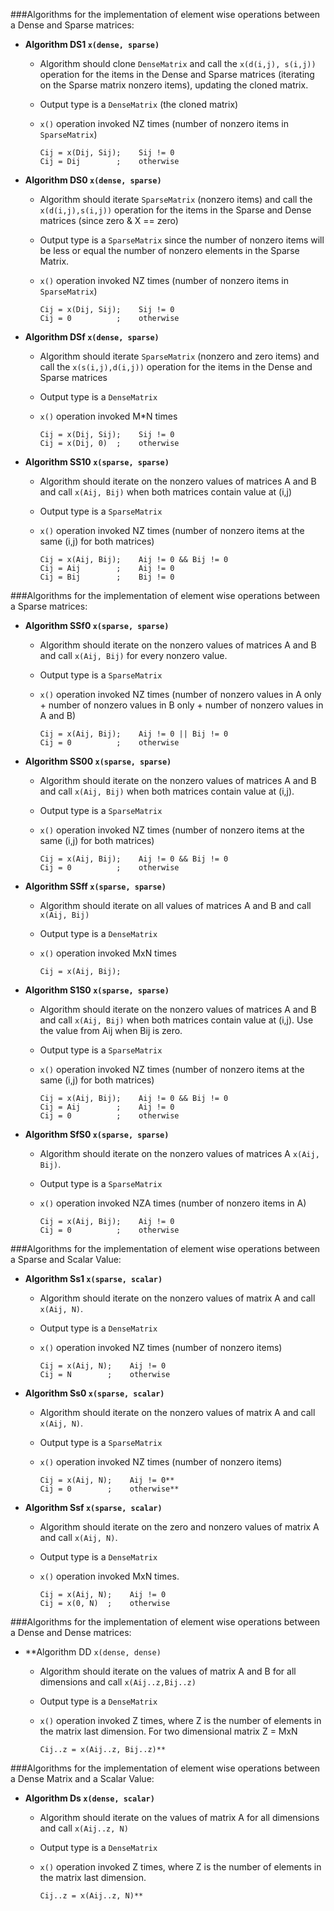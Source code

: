 ###Algorithms for the implementation of element wise operations between a Dense and Sparse matrices:

- **Algorithm DS1 `x(dense, sparse)`**
  * Algorithm should clone `DenseMatrix` and call the `x(d(i,j), s(i,j))` operation for the items in the Dense and Sparse matrices (iterating on the Sparse matrix nonzero items), updating the cloned matrix.
  * Output type is a `DenseMatrix` (the cloned matrix)
  * `x()` operation invoked NZ times (number of nonzero items in `SparseMatrix`)

    ````
    Cij = x(Dij, Sij);    Sij != 0
    Cij = Dij        ;    otherwise
    ````

- **Algorithm DS0 `x(dense, sparse)`**
  * Algorithm should iterate `SparseMatrix` (nonzero items) and call the `x(d(i,j),s(i,j))` operation for the items in the Sparse and Dense matrices (since zero & X == zero)
  * Output type is a `SparseMatrix` since the number of nonzero items will be less or equal the number of nonzero elements in the Sparse Matrix.
  * `x()` operation invoked NZ times (number of nonzero items in `SparseMatrix`)

    ````
    Cij = x(Dij, Sij);    Sij != 0
    Cij = 0          ;    otherwise
    ````

- **Algorithm DSf `x(dense, sparse)`**
  * Algorithm should iterate `SparseMatrix` (nonzero and zero items) and call the `x(s(i,j),d(i,j))` operation for the items in the Dense and Sparse matrices
  * Output type is a `DenseMatrix`
  * `x()` operation invoked M*N times

    ````
    Cij = x(Dij, Sij);    Sij != 0
    Cij = x(Dij, 0)  ;    otherwise
    ````

- **Algorithm SS10 `x(sparse, sparse)`**
  * Algorithm should iterate on the nonzero values of matrices A and B and call `x(Aij, Bij)` when both matrices contain value at (i,j)
  * Output type is a `SparseMatrix`
  * `x()` operation invoked NZ times (number of nonzero items at the same (i,j) for both matrices)

    ````
    Cij = x(Aij, Bij);    Aij != 0 && Bij != 0
    Cij = Aij        ;    Aij != 0
    Cij = Bij        ;    Bij != 0
    ````

###Algorithms for the implementation of element wise operations between a Sparse matrices:

- **Algorithm SSf0 `x(sparse, sparse)`**
  * Algorithm should iterate on the nonzero values of matrices A and B and call `x(Aij, Bij)` for every nonzero value.
  * Output type is a `SparseMatrix`
  * `x()` operation invoked NZ times (number of nonzero values in A only + number of nonzero values in B only + number of nonzero values in A and B)

    ````
    Cij = x(Aij, Bij);    Aij != 0 || Bij != 0
    Cij = 0          ;    otherwise
    ````

- **Algorithm SS00 `x(sparse, sparse)`**
  * Algorithm should iterate on the nonzero values of matrices A and B and call `x(Aij, Bij)` when both matrices contain value at (i,j).
  * Output type is a `SparseMatrix`
  * `x()` operation invoked NZ times (number of nonzero items at the same (i,j) for both matrices)

    ````
    Cij = x(Aij, Bij);    Aij != 0 && Bij != 0
    Cij = 0          ;    otherwise
    ````

- **Algorithm SSff `x(sparse, sparse)`**
  * Algorithm should iterate on all values of matrices A and B and call `x(Aij, Bij)`
  * Output type is a `DenseMatrix`
  * `x()` operation invoked MxN times

    ````
    Cij = x(Aij, Bij);
    ````

- **Algorithm S1S0 `x(sparse, sparse)`**
  * Algorithm should iterate on the nonzero values of matrices A and B and call `x(Aij, Bij)` when both matrices contain value at (i,j). Use the value from Aij when Bij is zero.
  * Output type is a `SparseMatrix`
  * `x()` operation invoked NZ times (number of nonzero items at the same (i,j) for both matrices)

    ````
    Cij = x(Aij, Bij);    Aij != 0 && Bij != 0
    Cij = Aij        ;    Aij != 0
    Cij = 0          ;    otherwise
    ````

- **Algorithm SfS0 `x(sparse, sparse)`**
  * Algorithm should iterate on the nonzero values of matrices A `x(Aij, Bij)`.
  * Output type is a `SparseMatrix`
  * `x()` operation invoked NZA times (number of nonzero items in A)

    ````
    Cij = x(Aij, Bij);    Aij != 0
    Cij = 0          ;    otherwise
    ````
  
###Algorithms for the implementation of element wise operations between a Sparse and Scalar Value:

- **Algorithm Ss1 `x(sparse, scalar)`**
  * Algorithm should iterate on the nonzero values of matrix A and call `x(Aij, N)`.
  * Output type is a `DenseMatrix`
  * `x()` operation invoked NZ times (number of nonzero items)

    ````
    Cij = x(Aij, N);    Aij != 0
    Cij = N        ;    otherwise
    ````

- **Algorithm Ss0 `x(sparse, scalar)`**
  * Algorithm should iterate on the nonzero values of matrix A and call `x(Aij, N)`.
  * Output type is a `SparseMatrix`
  * `x()` operation invoked NZ times (number of nonzero items)

    ````
    Cij = x(Aij, N);    Aij != 0**
    Cij = 0        ;    otherwise**
    ````

- **Algorithm Ssf `x(sparse, scalar)`**
  * Algorithm should iterate on the zero and nonzero values of matrix A and call `x(Aij, N)`.
  * Output type is a `DenseMatrix`
  * `x()` operation invoked MxN times.

    ````
    Cij = x(Aij, N);    Aij != 0
    Cij = x(0, N)  ;    otherwise
    ````
  
###Algorithms for the implementation of element wise operations between a Dense and Dense matrices:

- **Algorithm DD `x(dense, dense)`
  * Algorithm should iterate on the values of matrix A and B for all dimensions and call `x(Aij..z,Bij..z)`
  * Output type is a `DenseMatrix`
  * `x()` operation invoked Z times, where Z is the number of elements in the matrix last dimension. For two dimensional matrix Z = MxN

    ````
    Cij..z = x(Aij..z, Bij..z)**
    ````
  
###Algorithms for the implementation of element wise operations between a Dense Matrix and a Scalar Value:

- **Algorithm Ds `x(dense, scalar)`**
  * Algorithm should iterate on the values of matrix A for all dimensions and call `x(Aij..z, N)`
  * Output type is a `DenseMatrix`
  * `x()` operation invoked Z times, where Z is the number of elements in the matrix last dimension. 

    ````
    Cij..z = x(Aij..z, N)**
    ````
